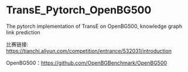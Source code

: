 # TransE_Pytorch_OpenBG500
The pytorch implementation of TransE on OpenBG500, knowledge graph link prediction 

比赛链接: https://tianchi.aliyun.com/competition/entrance/532031/introduction

OpenBG500：https://github.com/OpenBGBenchmark/OpenBG500

